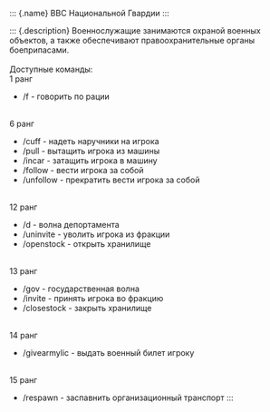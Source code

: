 ::: {.name}
ВВС Национальной Гвардии
:::

::: {.description}
Военнослужащие занимаются охраной военных объектов, а также обеспечивают
правоохранительные органы боеприпасами.\
\
Доступные команды:\
1 ранг

-   /f - говорить по рации

\
6 ранг

-   /cuff - надеть наручники на игрока
-   /pull - вытащить игрока из машины
-   /incar - затащить игрока в машину
-   /follow - вести игрока за собой
-   /unfollow - прекратить вести игрока за собой

\
12 ранг

-   /d - волна депортамента
-   /uninvite - уволить игрока из фракции
-   /openstock - открыть хранилище

\
13 ранг

-   /gov - государственная волна
-   /invite - принять игрока во фракцию
-   /closestock - закрыть хранилище

\
14 ранг

-   /givearmylic - выдать военный билет игроку

\
15 ранг

-   /respawn - заспавнить организационный транспорт
:::
